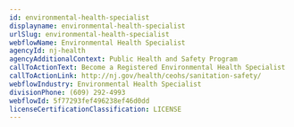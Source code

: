 ```yaml
---
id: environmental-health-specialist
displayname: environmental-health-specialist
urlSlug: environmental-health-specialist
webflowName: Environmental Health Specialist
agencyId: nj-health
agencyAdditionalContext: Public Health and Safety Program
callToActionText: Become a Registered Environmental Health Specialist
callToActionLink: http://nj.gov/health/ceohs/sanitation-safety/
webflowIndustry: Environmental Health Specialist
divisionPhone: (609) 292-4993
webflowId: 5f77293fef496238ef46d0dd
licenseCertificationClassification: LICENSE
---
```

